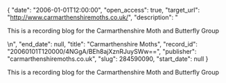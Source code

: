 {
  "date": "2006-01-01T12:00:00", 
  "open_access": true, 
  "target_url": "http://www.carmarthenshiremoths.co.uk/", 
  "description": "<p>This is a recording blog for the Carmarthenshire Moth and Butterfly Group</p>\n", 
  "end_date": null, 
  "title": "Carmarthenshire Moths", 
  "record_id": "20060101T120000/4NGgA/BEh8ajXznRJuySWw==", 
  "publisher": "carmarthenshiremoths.co.uk", 
  "slug": 284590090, 
  "start_date": null
}

<p>This is a recording blog for the Carmarthenshire Moth and Butterfly Group</p>

